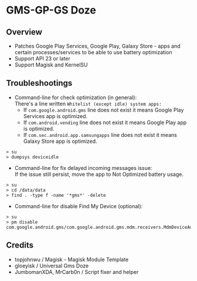 # GMS-GP-GS Doze

## Overview
- Patches Google Play Services, Google Play, Galaxy Store - apps and certain processes/services to be able to use battery optimization
- Support API 23 or later
- Support Magisk and KernelSU

## Troubleshootings
- Command-line for check optimization (in general):   
There's a line written `Whitelist (except idle) system apps:` 
  * If `com.google.android.gms` line does not exist it means Google Play Services app is optimized.
  * If `com.android.vending` line does not exist it means Google Play app is optimized.
  * If `com.sec.android.app.samsungapps` line does not exist it means Galaxy Store app is optimized.
```
> su
> dumpsys deviceidle
```
- Command-line for fix delayed incoming messages issue:   
If the issue still persist, move the app to Not Optimized battery usage.
```
> su
> cd /data/data
> find . -type f -name '*gms*' -delete
```
- Command-line for disable Find My Device (optional):
```
> su
> pm disable com.google.android.gms/com.google.android.gms.mdm.receivers.MdmDeviceAdminReceiver
```

## Credits
- topjohnwu / Magisk - Magisk Module Template
- gloeyisk / Universal Gms Doze
- JumbomanXDA, MrCarb0n / Script fixer and helper
